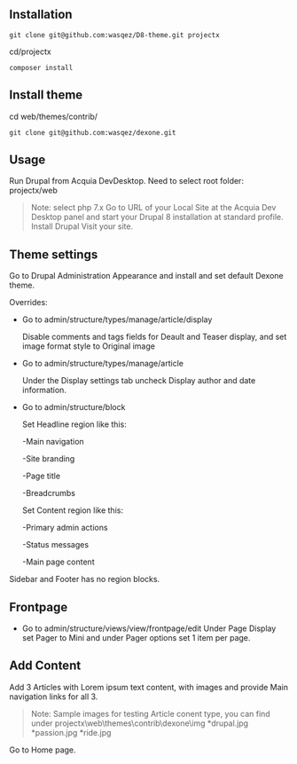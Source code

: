 ## Installation

`git clone git@github.com:wasqez/D8-theme.git projectx`

cd/projectx

`composer install`

## Install theme

cd web/themes/contrib/

`git clone git@github.com:wasqez/dexone.git`

## Usage

Run Drupal from Acquia DevDesktop. 
Need to select root folder: projectx/web
>Note: select php 7.x
Go to URL of your Local Site at the Acquia Dev Desktop panel and start your Drupal 8 installation at standard profile.
Install Drupal
Visit your site.

## Theme settings
Go to Drupal Administration Appearance and install and set default Dexone theme.

Overrides:

* Go to admin/structure/types/manage/article/display

  Disable comments and tags fields for Deault and Teaser display, and set image format style to Original image
  
* Go to admin/structure/types/manage/article

  Under the Display settings tab uncheck Display author and date information.
  
* Go to admin/structure/block

  Set Headline region like this:
  
  -Main navigation
  
  -Site branding
  
  -Page title
  
  -Breadcrumbs
  
  
  Set Content region like this:
  
  -Primary admin actions
  
  -Status messages
  
  -Main page content
  
  
 Sidebar and Footer has no region blocks.
 
## Frontpage
 * Go to admin/structure/views/view/frontpage/edit
  Under Page Display set Pager to Mini and under Pager options set 1 item per page.

## Add Content

Add 3 Articles with Lorem ipsum text content, with images and provide Main navigation links for all 3.
>Note: Sample images for testing Article conent type, you can find under projectx\web\themes\contrib\dexone\img
*drupal.jpg
*passion.jpg
*ride.jpg


Go to Home page.

